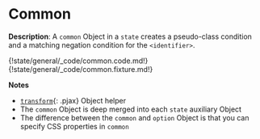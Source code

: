 # Common

__Description__: A `common` Object in a `state` creates a pseudo-class condition and a matching negation condition for the `<identifier>`.

{!state/general/_code/common.code.md!}
{!state/general/_code/common.fixture.md!}

__Notes__

+ [`transform`](./../helpers/general.md#transform){: .pjax} Object helper
+ The `common` Object is deep merged into each `state` auxiliary Object
+ The difference between the `common` and `option` Object is that you can specify CSS properties in `common`

<div class="cf"></div>
<div class="end"></div>

